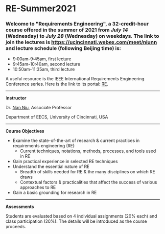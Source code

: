 # RE-Summer2021

### Welcome to "Requirements Engineering", a 32-credit-hour course offered in the summer of 2021 from *July 14* (Wednesday) to *July 28* (Wednesday) on weekdays. The link to join the lectures is https://ucincinnati.webex.com/meet/niunn and lecture schedule (following Beijing time) is:
- 9:00am-9:45am, first lecture
- 9:45am-10:40am, second lecture
- 10:50am-11:35am, third lecture

A useful resource is the IEEE International Requirements Engineering Conference series. Here is the link to its portal: [RE](https://requirements-engineering.org).

---

**Instructor**

Dr. [Nan Niu](https://homepages.uc.edu/~niunn), Associate Professor

Department of EECS, University of Cincinnati, USA

---

**Course Objectives**

- Examine the state-of-the-art of research & current practices in requirements engineering (RE)
  - Current techniques, notations, methods, processes, and tools used in RE
- Gain practical experience in selected RE techniques
- Understand the essential nature of RE
  - Breadth of skills needed for RE & the many disciplines on which RE draws
  - Contextual factors & practicalities that affect the success of various approaches to RE
- Gain a basic grounding for research in RE

---

**Assessments**

Students are evaluated based on 4 individual assignments (20% each) and class participation (20%). The details will be introduced as the course proceeds.
